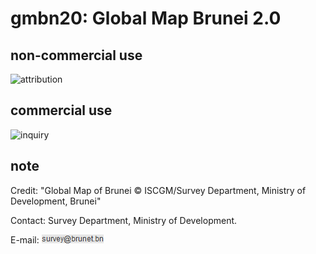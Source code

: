 # gmbn20: Global Map Brunei 2.0
## non-commercial use
![attribution](https://globalmaps.github.io/globalmaps/attribution.png)
## commercial use
![inquiry](https://globalmaps.github.io/globalmaps/inquiry.png)

## note
Credit: "Global Map of Brunei © ISCGM/Survey Department, Ministry of Development, Brunei"

Contact: Survey Department, Ministry of Development.

E-mail: ![email](email.png)
